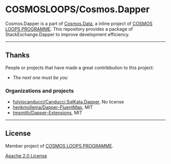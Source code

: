 # COSMOSLOOPS/Cosmos.Dapper

Cosmos.Dapper is a part of [Cosmos.Data](https://github.com/cosmos-loops/Data), a inline project of [COSMOS LOOPS PROGRAMME](https://github.com/cosmos-loops). This repository provides a package of StackExchange.Dapper to improve development efficiency.

---

## Thanks

People or projects that have made a great contribbution to this project:

- _The next one must be you_

### Organizations and projects

- [fulviocanducci/Canducci.SqlKata.Dapper](https://github.com/fulviocanducci/Canducci.SqlKata.Dapper), No license
- [henkmollema/Dapper-FluentMap](https://github.com/henkmollema/Dapper-FluentMap), MIT
- [tmsmith/Dapper-Extensions](https://github.com/tmsmith/Dapper-Extensions), MIT

---

## License

Member project of [COSMOS LOOPS PROGRAMME](https://github.com/cosmos-loops).

[Apache 2.0 License](/LICENSE)
